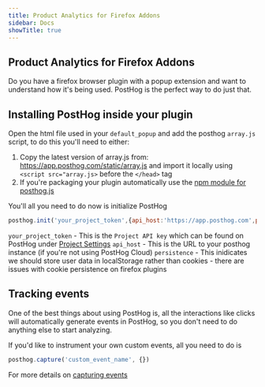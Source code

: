 ```yaml
---
title: Product Analytics for Firefox Addons
sidebar: Docs
showTitle: true
---
```


## Product Analytics for Firefox Addons

Do you have a firefox browser plugin with a popup extension and want to understand how it's being used. PostHog is the perfect way to do just that.

## Installing PostHog inside your plugin

Open the html file used in your `default_popup` and add the posthog `array.js` script, to do this you'll need to either:
1. Copy the latest version of array.js from: https://app.posthog.com/static/array.js and import it locally using `<script src="array.js>` before the `</head>` tag
2. If you're packaging your plugin automatically use the [npm module for posthog.js](https://www.npmjs.com/package/posthog-js)

You'll all you need to do now is initialize PostHog

```javascript
posthog.init('your_project_token',{api_host:'https://app.posthog.com',persistence:'localStorage'})
```

`your_project_token` - This is the ``Project API key`` which can be found on PostHog under [Project Settings](https://app.posthog.com/project/settings)
`api_host` - This is the URL to your posthog instance (if you're not using PostHog Cloud)
`persistence` - This inidicates we should store user data in localStorage rather than cookies - there are issues with cookie persistence on firefox plugins

## Tracking events

One of the best things about using PostHog is, all the interactions like clicks will automatically generate events in PostHog, so you don't need to do anything else to start analyzing.

If you'd like to instrument your own custom events, all you need to do is

```javascript
posthog.capture('custom_event_name', {})
```

For more details on [capturing events](https://posthog.com/docs/integrate/client/js)

